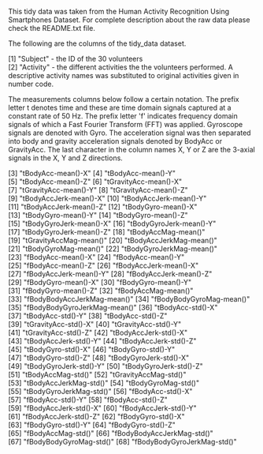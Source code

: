 This tidy data was taken from the Human Activity Recognition Using Smartphones Dataset. For complete description about
the raw data please check the README.txt file. 

The following are the columns of the tidy_data dataset. 

 [1] "Subject" - the ID of the 30 volunteers                    
 [2] "Activity"  - the different activities the the volunteers performed. A descriptive activity names was substituted
to original activities given in number code.

The measurements columns below follow a certain notation. The prefix letter t denotes time and these are time domain signals captured at a constant rate of 50 Hz. The prefix letter 'f' indicates frequency domain signals of which a Fast Fourier Transform (FFT) was applied. Gyroscope signals are denoted with Gyro. The acceleration signal was then separated into body and gravity acceleration signals denoted by BodyAcc or GravityAcc. The last character in the column names X, Y or Z are the 3-axial signals in the X, Y and Z directions.

 [3] "tBodyAcc-mean()-X"           [4] "tBodyAcc-mean()-Y"          
 [5] "tBodyAcc-mean()-Z"           [6] "tGravityAcc-mean()-X"       
 [7] "tGravityAcc-mean()-Y"        [8] "tGravityAcc-mean()-Z"       
 [9] "tBodyAccJerk-mean()-X"       [10] "tBodyAccJerk-mean()-Y"      
[11] "tBodyAccJerk-mean()-Z"       [12] "tBodyGyro-mean()-X"         
[13] "tBodyGyro-mean()-Y"          [14] "tBodyGyro-mean()-Z"         
[15] "tBodyGyroJerk-mean()-X"      [16] "tBodyGyroJerk-mean()-Y"     
[17] "tBodyGyroJerk-mean()-Z"      [18] "tBodyAccMag-mean()"         
[19] "tGravityAccMag-mean()"       [20] "tBodyAccJerkMag-mean()"     
[21] "tBodyGyroMag-mean()"         [22] "tBodyGyroJerkMag-mean()"    
[23] "fBodyAcc-mean()-X"           [24] "fBodyAcc-mean()-Y"          
[25] "fBodyAcc-mean()-Z"           [26] "fBodyAccJerk-mean()-X"      
[27] "fBodyAccJerk-mean()-Y"       [28] "fBodyAccJerk-mean()-Z"      
[29] "fBodyGyro-mean()-X"          [30] "fBodyGyro-mean()-Y"         
[31] "fBodyGyro-mean()-Z"          [32] "fBodyAccMag-mean()"         
[33] "fBodyBodyAccJerkMag-mean()"  [34] "fBodyBodyGyroMag-mean()"    
[35] "fBodyBodyGyroJerkMag-mean()" [36] "tBodyAcc-std()-X"           
[37] "tBodyAcc-std()-Y"            [38] "tBodyAcc-std()-Z"           
[39] "tGravityAcc-std()-X"         [40] "tGravityAcc-std()-Y"        
[41] "tGravityAcc-std()-Z"         [42] "tBodyAccJerk-std()-X"       
[43] "tBodyAccJerk-std()-Y"        [44] "tBodyAccJerk-std()-Z"       
[45] "tBodyGyro-std()-X"           [46] "tBodyGyro-std()-Y"          
[47] "tBodyGyro-std()-Z"           [48] "tBodyGyroJerk-std()-X"      
[49] "tBodyGyroJerk-std()-Y"       [50] "tBodyGyroJerk-std()-Z"      
[51] "tBodyAccMag-std()"           [52] "tGravityAccMag-std()"       
[53] "tBodyAccJerkMag-std()"       [54] "tBodyGyroMag-std()"         
[55] "tBodyGyroJerkMag-std()"      [56] "fBodyAcc-std()-X"           
[57] "fBodyAcc-std()-Y"            [58] "fBodyAcc-std()-Z"           
[59] "fBodyAccJerk-std()-X"        [60] "fBodyAccJerk-std()-Y"       
[61] "fBodyAccJerk-std()-Z"        [62] "fBodyGyro-std()-X"          
[63] "fBodyGyro-std()-Y"           [64] "fBodyGyro-std()-Z"          
[65] "fBodyAccMag-std()"           [66] "fBodyBodyAccJerkMag-std()"  
[67] "fBodyBodyGyroMag-std()"      [68] "fBodyBodyGyroJerkMag-std()" 
